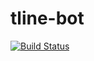# tline-bot
[![Build Status](https://travis-ci.com/wissil/tline-bot.svg?branch=master)](https://travis-ci.com/wissil/tline-bot)
